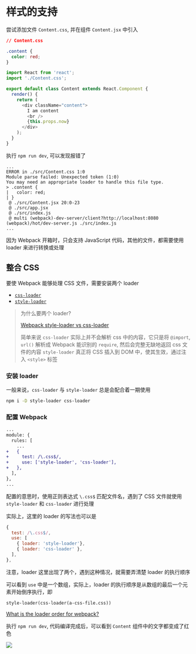 # 样式的支持

尝试添加文件 `Content.css`, 并在组件 `Content.jsx` 中引入

```css
// Content.css

.content {
  color: red;
}
```

```js
import React from 'react';
import './Content.css';

export default class Content extends React.Component {
  render() {
    return (
      <div className="content">
        I am content
        <br />
        {this.props.now}
      </div>
    );
  }
}
```

执行 `npm run dev`, 可以发现报错了

```
...
ERROR in ./src/Content.css 1:0
Module parse failed: Unexpected token (1:0)
You may need an appropriate loader to handle this file type.
> .content {
|   color: red;
| }
 @ ./src/Content.jsx 20:0-23
 @ ./src/app.jsx
 @ ./src/index.js
 @ multi (webpack)-dev-server/client?http://localhost:8080 (webpack)/hot/dev-server.js ./src/index.js
...
```

因为 Webpack 开箱时，只会支持 JavaScript 代码，其他的文件，都需要使用 loader 来进行转换或处理

## 整合 CSS

要使 Webpack 能够处理 CSS 文件，需要安装两个 loader

- [`css-loader`](https://webpack.js.org/loaders/css-loader/)
- [`style-loader`](https://webpack.js.org/loaders/style-loader/)

> 为什么要两个 loader?
> 
> [Webpack style-loader vs css-loader](https://stackoverflow.com/a/34237524/5211544)
> 
> 简单来说
> `css-loader` 实际上并不会解析 css 中的内容，它只是将 `@import`, `url()` 解析成 Webpack 能识别的 `require`, 然后会完整无缺地返回 css 文件的内容
> `style-loader` 真正将 CSS 插入到 DOM 中，使其生效，通过注入 `<style>` 标签

### 安装 loader

一般来说，`css-loader` 与 `style-loader` 总是会配合着一期使用

```sh
npm i -D style-loader css-loader
```
### 配置 Webpack

```diff
...
module: {
  rules: [
    ...
+   {
+     test: /\.css$/,
+     use: ['style-loader', 'css-loader'],
+   },
  ],
},
...
```

配置的意思时，使用正则表达式 `\.css$` 匹配文件名，遇到了 CSS 文件就使用 `style-loader` 和 `css-loader` 进行处理

实际上，这里的 loader 的写法也可以是

```js
{
  test: /\.css$/,
  use: [
    { loader: 'style-loader'},
    { loader: 'css-loader' },
  ],
},
```

注意，loader 这里出现了两个，遇到这种情况，就需要弄清楚 loader 的执行顺序

可以看到 `use` 中是一个数组，实际上，loader 的执行顺序是从数组的最后一个元素开始倒序执行，即

`style-loader(css-loader(a-css-file.css))`

[What is the loader order for webpack?](https://stackoverflow.com/questions/32234329/what-is-the-loader-order-for-webpack)

执行 `npm run dev`, 代码编译完成后，可以看到 `Content` 组件中的文字都变成了红色

![](https://ws3.sinaimg.cn/large/0069RVTdgy1fv95p9fou6j30n4068gm7.jpg)


